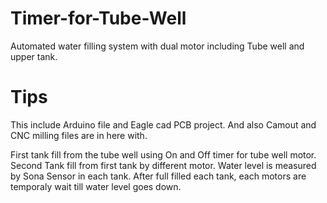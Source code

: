# Timer-for-Tube-Well
Automated water filling system with dual motor including Tube well and upper tank.

# Tips
This include Arduino file and Eagle cad PCB project. And also Camout and CNC milling files are in here with.

First tank fill from the tube well using On and Off timer for tube well motor.
Second Tank fill from first tank by different motor.
Water level is measured by Sona Sensor in each tank. 
After full filled each tank, each motors are temporaly wait till water level goes down.
